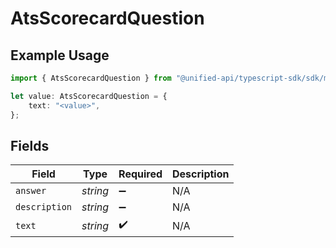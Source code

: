 # AtsScorecardQuestion

## Example Usage

```typescript
import { AtsScorecardQuestion } from "@unified-api/typescript-sdk/sdk/models/shared";

let value: AtsScorecardQuestion = {
    text: "<value>",
};
```

## Fields

| Field              | Type               | Required           | Description        |
| ------------------ | ------------------ | ------------------ | ------------------ |
| `answer`           | *string*           | :heavy_minus_sign: | N/A                |
| `description`      | *string*           | :heavy_minus_sign: | N/A                |
| `text`             | *string*           | :heavy_check_mark: | N/A                |